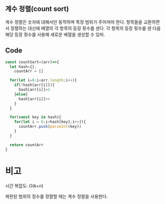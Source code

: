 ## 계수 정렬(count sort)

계수 정렬은 숫자에 대해서만 동작하며 특정 범위가 주어져야 한다.
항목들을 교환하면서 정렬하는 대신에 배열의 각 항목의 등장 횟수를 센다.
각 항목의 등장 횟수를 센 다음 해당 등장 횟수를 사용해 새로운 배열을 생성할 수 있따.

## Code

```js
const countSort=(arr)=>{
  let hash={},
    countArr = []

  for(let i=0;i<arr.length;i++){
    if(!hash[arr[i]]){
      hash[arr[i]]=1
    }else{
      hash[arr[i]]++
    }
  }

  for(const key in hash){
    for(let i = 0;i<hash[key];i++]){
      countArr.push(parseInt(key))
    }
  }

  return countArr
}
```

# 비고

시간 복잡도: O(k+n)

제한된 범위의 정수를 정렬할 때는 계수 정렬을 사용한다.
